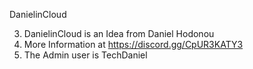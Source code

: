 DanielinCloud

3. DanielinCloud is an Idea from Daniel Hodonou
4. More Information at https://discord.gg/CpUR3KATY3
5. The Admin user is TechDaniel
